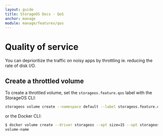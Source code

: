 ```yaml
---
layout: guide
title: StorageOS Docs - QoS
anchor: manage
module: manage/features/qos
---
```


# Quality of service

You can deprioritize the traffic on noisy apps by throttling ie. reducing the rate of disk I/O.

## Create a throttled volume

To create a throttled volume, set the `storageos.feature.qos` label with the StorageOS CLI:

```bash
storageos volume create --namespace default --label storageos.feature.qos=true volume-name
```

or the Docker CLI:

```bash
$ docker volume create --driver storageos --opt size=15 --opt storageos.feature.qos=true volume-name
volume-name
```
